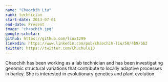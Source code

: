 ```yaml
---
name: "Chaochih Liu"
rank: technician
start-date: 2013-07-01
end-date: Present
image: "chaochih.jpg"
google-scholar:
github: https://github.com/liux1299
linkedin: https://www.linkedin.com/pub/chaochih-liu/50/4b9/bb2
twitter: https://twitter.com/Chuchulu10
---
```


Chaochih has been working as a lab technician and has been investigating genomic structural variations that contribute to locally adaptive processes in barley. She is interested in evolutionary genetics and plant evolution
